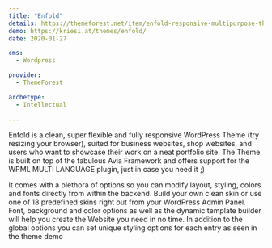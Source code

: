 ```yaml
---
title: "Enfold"
details: https://themeforest.net/item/enfold-responsive-multipurpose-theme/4519990
demo: https://kriesi.at/themes/enfold/
date: 2020-01-27

cms: 
  - Wordpress

provider: 
  - ThemeForest

archetype:
  - Intellectual
  
---
```


Enfold is a clean, super flexible and fully responsive WordPress Theme (try resizing your browser), suited for business websites, shop websites, and users who want to showcase their work on a neat portfolio site. The Theme is built on top of the fabulous Avia Framework and offers support for the WPML MULTI LANGUAGE plugin, just in case you need it ;)

It comes with a plethora of options so you can modify layout, styling, colors and fonts directly from within the backend. Build your own clean skin or use one of 18 predefined skins right out from your WordPress Admin Panel. Font, background and color options as well as the dynamic template builder will help you create the Website you need in no time. In addition to the global options you can set unique styling options for each entry as seen in the theme demo
